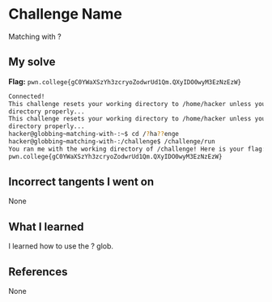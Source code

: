 # Challenge Name
Matching with ?

## My solve
**Flag:** `pwn.college{gC0YWaXSzYh3zcryoZodwrUd1Qm.QXyIDO0wyM3EzNzEzW}`

```bash
Connected!
This challenge resets your working directory to /home/hacker unless you change
directory properly...
This challenge resets your working directory to /home/hacker unless you change
directory properly...
hacker@globbing~matching-with-:~$ cd /?ha??enge
hacker@globbing~matching-with-:/challenge$ /challenge/run
You ran me with the working directory of /challenge! Here is your flag:
pwn.college{gC0YWaXSzYh3zcryoZodwrUd1Qm.QXyIDO0wyM3EzNzEzW}
```
## Incorrect tangents I went on
None

## What I learned
I learned how to use the ? glob.

## References 
None
